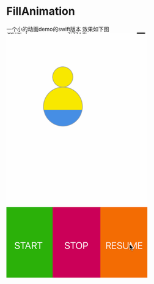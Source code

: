 # FillAnimation
一个小的动画demo的swift版本
效果如下图  
![](https://github.com/iOSLittleSquad/FillAnimation/blob/master/FillAnimation-Swift/FillAnimation-Swift/screenshot.gif)

